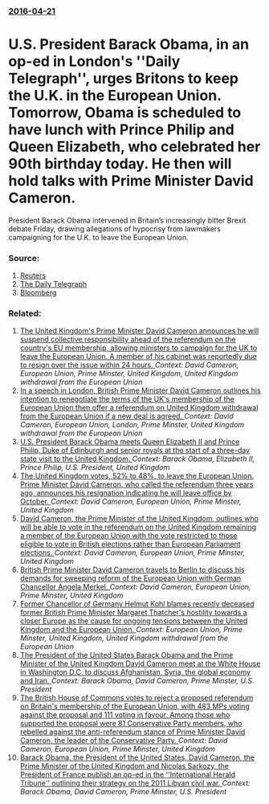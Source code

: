 ### [2016-04-21](/news/2016/04/21/index.md)

# U.S. President Barack Obama, in an op-ed in London's ''Daily Telegraph'', urges Britons  to keep the U.K. in the European Union. Tomorrow, Obama is scheduled to have lunch with Prince Philip and Queen Elizabeth, who celebrated her 90th birthday today. He then will hold talks with Prime Minister David Cameron. 

President Barack Obama intervened in Britain’s increasingly bitter Brexit debate Friday, drawing allegations of hypocrisy from lawmakers campaigning for the U.K. to leave the European Union.


### Source:

1. [Reuters](http://www.reuters.com/article/us-britain-eu-obama-idUSKCN0XH2U6)
2. [The Daily Telegraph](http://www.telegraph.co.uk/news/2016/04/21/as-your-friend-let-me-tell-you-that-the-eu-makes-britain-even-gr/)
3. [Bloomberg](http://www.bloomberg.com/politics/articles/2016-04-21/obama-praises-eu-in-london-op-ed-aimed-at-swaying-brexit-vote?cmpid=google)

### Related:

1. [The United Kingdom's Prime Minister David Cameron announces he will suspend collective responsibility ahead of the referendum on the country's EU membership, allowing ministers to campaign for the UK to leave the European Union. A member of his cabinet was reportedly due to resign over the issue within 24 hours. ](/news/2016/01/5/the-united-kingdom-s-prime-minister-david-cameron-announces-he-will-suspend-collective-responsibility-ahead-of-the-referendum-on-the-country.md) _Context: David Cameron, European Union, Prime Minster, United Kingdom, United Kingdom withdrawal from the European Union_
2. [In a speech in London, British Prime Minister David Cameron outlines his intention to renegotiate the terms of the UK's membership of the European Union then offer a referendum on United Kingdom withdrawal from the European Union if a new deal is agreed. ](/news/2013/01/23/in-a-speech-in-london-british-prime-minister-david-cameron-outlines-his-intention-to-renegotiate-the-terms-of-the-uk-s-membership-of-the-eu.md) _Context: David Cameron, European Union, London, Prime Minster, United Kingdom withdrawal from the European Union_
3. [U.S. President Barack Obama meets Queen Elizabeth II and Prince Philip, Duke of Edinburgh and senior royals at the start of a three-day state visit to the United Kingdom. ](/news/2011/05/24/u-s-president-barack-obama-meets-queen-elizabeth-ii-and-prince-philip-duke-of-edinburgh-and-senior-royals-at-the-start-of-a-three-day-stat.md) _Context: Barack Obama, Elizabeth II, Prince Philip, U.S. President, United Kingdom_
4. [The United Kingdom votes, 52% to 48%, to leave the European Union. Prime Minister David Cameron, who called the referendum three years ago, announces his resignation indicating he will leave office by October. ](/news/2016/06/24/the-united-kingdom-votes-52-to-48-to-leave-the-european-union-prime-minister-david-cameron-who-called-the-referendum-three-years-ago.md) _Context: David Cameron, European Union, Prime Minster, United Kingdom_
5. [David Cameron, the Prime Minister of the United Kingdom, outlines who will be able to vote in the referendum on the United Kingdom remaining a member of the European Union with the vote restricted to those eligible to vote in British elections rather than European Parliament elections. ](/news/2015/05/25/david-cameron-the-prime-minister-of-the-united-kingdom-outlines-who-will-be-able-to-vote-in-the-referendum-on-the-united-kingdom-remaining.md) _Context: David Cameron, European Union, Prime Minster, United Kingdom_
6. [British Prime Minister David Cameron travels to Berlin to discuss his demands for sweeping reform of the European Union with German Chancellor Angela Merkel. ](/news/2013/04/12/british-prime-minister-david-cameron-travels-to-berlin-to-discuss-his-demands-for-sweeping-reform-of-the-european-union-with-german-chancell.md) _Context: David Cameron, European Union, Prime Minster, United Kingdom_
7. [Former Chancellor of Germany Helmut Kohl blames recently deceased former British Prime Minister Margaret Thatcher's hostility towards a closer Europe as the cause for ongoing tensions between the United Kingdom and the European Union. ](/news/2013/04/11/former-chancellor-of-germany-helmut-kohl-blames-recently-deceased-former-british-prime-minister-margaret-thatcher-s-hostility-towards-a-clos.md) _Context: European Union, Prime Minster, United Kingdom, United Kingdom withdrawal from the European Union_
8. [The President of the United States Barack Obama and the Prime Minister of the United Kingdom David Cameron meet at the White House in Washington D.C. to discuss Afghanistan, Syria, the global economy and Iran. ](/news/2012/03/14/the-president-of-the-united-states-barack-obama-and-the-prime-minister-of-the-united-kingdom-david-cameron-meet-at-the-white-house-in-washin.md) _Context: Barack Obama, David Cameron, Prime Minster, U.S. President_
9. [The British House of Commons votes to reject a proposed referendum on Britain's membership of the European Union, with 483 MPs voting against the proposal and 111 voting in favour. Among those who supported the proposal were 81 Conservative Party members, who rebelled against the anti-referendum stance of Prime Minister David Cameron, the leader of the Conservative Party. ](/news/2011/10/24/the-british-house-of-commons-votes-to-reject-a-proposed-referendum-on-britain-s-membership-of-the-european-union-with-483-mps-voting-agains.md) _Context: David Cameron, European Union, Prime Minster, United Kingdom_
10. [Barack Obama, the President of the United States, David Cameron, the Prime Minister of the United Kingdom and Nicolas Sarkozy, the President of France publish an op-ed in the ''International Herald Tribune'' outlining their strategy on the 2011 Libyan civil war. ](/news/2011/04/14/barack-obama-the-president-of-the-united-states-david-cameron-the-prime-minister-of-the-united-kingdom-and-nicolas-sarkozy-the-president.md) _Context: Barack Obama, David Cameron, Prime Minster, U.S. President_

